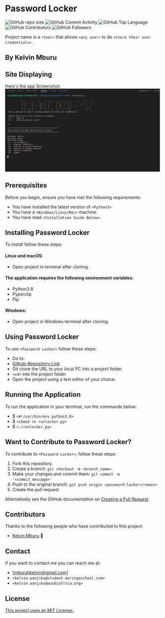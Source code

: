 # Password Locker

![GitHub repo size](https://img.shields.io/github/repo-size/kelvinmburu/password-locker)
![GitHub Commit Activity](https://img.shields.io/github/commit-activity/w/kelvinmburu/password-locker)
![GitHub Top Language](https://img.shields.io/github/languages/top/kelvinmburu/password-locker)
![GitHub Contributors](https://img.shields.io/github/contributors/kelvinmburu/password-locker)
![GitHub Followers](https://img.shields.io/github/followers/kelvinmburu?style=social)

Project name is a `<tool>` that allows `<any user>` to do `<store their user credentials>`.

## By Kelvin Mburu

## Site Displaying

Here's the app Screenshot:
![Site Screenshot](img/readme-img.png)

## Prerequisites

Before you begin, ensure you have met the following requirements:

- You have installed the latest version of `<Python3>`
- You have a `<Windows/Linux/Mac>` machine.
- You have read `<Installation Guide Below>`.

## Installing Password Locker

To install <Password-Locker> follow these steps:

#### Linux and macOS:

- Open project in terminal after cloning.

#### The application requires the following environment variables:

- Python3.8
- Pyperclip
- Pip

#### Windows:

- Open project in Windows terminal after cloning.

## Using Password Locker

To use `<Password Locker>` follow these steps:

- Go to:
- [Github-Repository-Link](https://github.com/kelvinmburu/password-locker.git)
- Git clone the URL to your local PC into a project folder.
- `<cd>` into the project folder
- Open the project using a text editor of your choice.

## Running the Application

To run the application in your terminal, run the commands below:

- $ `<#!/usr/bin/env python3.8>`
- $ `<chmod +x runlocker.py>`
- $ `<./runlocker.py>`

## Want to Contribute to Password Locker?

To contribute to `<Password-Locker>`, follow these steps:

1. Fork this repository.
2. Create a branch: `git checkout -b <branch_name>`.
3. Make your changes and commit them: `git commit -m '<commit_message>'`
4. Push to the original branch: `git push origin <password-locker>/<main>`
5. Create the pull request.

Alternatively see the GitHub documentation on [Creating a Pull Request](https://help.github.com/en/github/collaborating-with-issues-and-pull-requests/creating-a-pull-request).

## Contributors

Thanks to the following people who have contributed to this project:

- [Kelvin Mburu](https://github.com/kelvinmburu) 📖

## Contact

If you want to contact me you can reach me at:

- [mburuhkelvin@gmail.com]
- `<kelvin.wanjiku@student.moringaschool.com>`
- `<kelvin.wanjiku@azubiafrica.org>`

## License

[This project uses an MIT License:](LICENSE).

